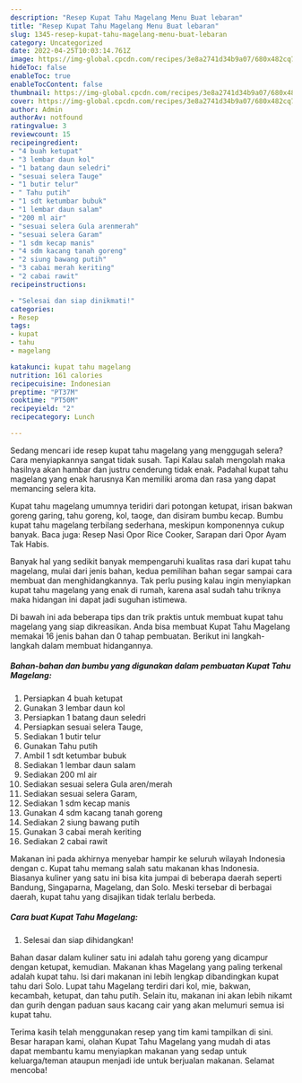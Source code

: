 ```yaml
---
description: "Resep Kupat Tahu Magelang Menu Buat lebaran"
title: "Resep Kupat Tahu Magelang Menu Buat lebaran"
slug: 1345-resep-kupat-tahu-magelang-menu-buat-lebaran
category: Uncategorized
date: 2022-04-25T10:03:14.761Z
image: https://img-global.cpcdn.com/recipes/3e8a2741d34b9a07/680x482cq70/kupat-tahu-magelang-foto-resep-utama.jpg
hideToc: false
enableToc: true
enableTocContent: false
thumbnail: https://img-global.cpcdn.com/recipes/3e8a2741d34b9a07/680x482cq70/kupat-tahu-magelang-foto-resep-utama.jpg
cover: https://img-global.cpcdn.com/recipes/3e8a2741d34b9a07/680x482cq70/kupat-tahu-magelang-foto-resep-utama.jpg
author: Admin
authorAv: notfound
ratingvalue: 3
reviewcount: 15
recipeingredient:
- "4 buah ketupat"
- "3 lembar daun kol"
- "1 batang daun seledri"
- "sesuai selera Tauge"
- "1 butir telur"
- " Tahu putih"
- "1 sdt ketumbar bubuk"
- "1 lembar daun salam"
- "200 ml air"
- "sesuai selera Gula arenmerah"
- "sesuai selera Garam"
- "1 sdm kecap manis"
- "4 sdm kacang tanah goreng"
- "2 siung bawang putih"
- "3 cabai merah keriting"
- "2 cabai rawit"
recipeinstructions:

- "Selesai dan siap dinikmati!"
categories:
- Resep
tags:
- kupat
- tahu
- magelang

katakunci: kupat tahu magelang 
nutrition: 161 calories
recipecuisine: Indonesian
preptime: "PT37M"
cooktime: "PT50M"
recipeyield: "2"
recipecategory: Lunch

---
```



Sedang mencari ide resep kupat tahu magelang yang menggugah selera? Cara menyiapkannya sangat tidak susah. Tapi Kalau salah mengolah maka hasilnya akan hambar dan justru cenderung tidak enak. Padahal kupat tahu magelang yang enak harusnya Kan memiliki aroma dan rasa yang dapat memancing selera kita.


Kupat tahu magelang umumnya teridiri dari potongan ketupat, irisan bakwan goreng garing, tahu goreng, kol, taoge, dan disiram bumbu kecap. Bumbu kupat tahu magelang terbilang sederhana, meskipun komponennya cukup banyak. Baca juga: Resep Nasi Opor Rice Cooker, Sarapan dari Opor Ayam Tak Habis.

Banyak hal yang sedikit banyak mempengaruhi kualitas rasa dari kupat tahu magelang, mulai dari jenis bahan, kedua pemilihan bahan segar sampai cara membuat dan menghidangkannya. Tak perlu pusing kalau ingin menyiapkan kupat tahu magelang yang enak di rumah, karena asal sudah tahu triknya maka hidangan ini dapat jadi suguhan istimewa.


Di bawah ini ada beberapa tips dan trik praktis untuk membuat kupat tahu magelang yang siap dikreasikan. Anda bisa membuat Kupat Tahu Magelang memakai 16 jenis bahan dan 0 tahap pembuatan. Berikut ini langkah-langkah dalam membuat hidangannya.

<!--inarticleads1-->

##### Bahan-bahan dan bumbu yang digunakan dalam pembuatan Kupat Tahu Magelang:

1. Persiapkan 4 buah ketupat
1. Gunakan 3 lembar daun kol
1. Persiapkan 1 batang daun seledri
1. Persiapkan sesuai selera Tauge,
1. Sediakan 1 butir telur
1. Gunakan  Tahu putih
1. Ambil 1 sdt ketumbar bubuk
1. Sediakan 1 lembar daun salam
1. Sediakan 200 ml air
1. Sediakan sesuai selera Gula aren/merah
1. Sediakan sesuai selera Garam,
1. Sediakan 1 sdm kecap manis
1. Gunakan 4 sdm kacang tanah goreng
1. Sediakan 2 siung bawang putih
1. Gunakan 3 cabai merah keriting
1. Sediakan 2 cabai rawit


Makanan ini pada akhirnya menyebar hampir ke seluruh wilayah Indonesia dengan c. Kupat tahu memang salah satu makanan khas Indonesia. Biasanya kuliner yang satu ini bisa kita jumpai di beberapa daerah seperti Bandung, Singaparna, Magelang, dan Solo. Meski tersebar di berbagai daerah, kupat tahu yang disajikan tidak terlalu berbeda. 

<!--inarticleads2-->

##### Cara buat Kupat Tahu Magelang:


1. Selesai dan siap dihidangkan!

Bahan dasar dalam kuliner satu ini adalah tahu goreng yang dicampur dengan ketupat, kemudian. Makanan khas Magelang yang paling terkenal adalah kupat tahu. Isi dari makanan ini lebih lengkap dibandingkan kupat tahu dari Solo. Lupat tahu Magelang terdiri dari kol, mie, bakwan, kecambah, ketupat, dan tahu putih. Selain itu, makanan ini akan lebih nikamt dan gurih dengan paduan saus kacang cair yang akan melumuri semua isi kupat tahu. 

Terima kasih telah menggunakan resep yang tim kami tampilkan di sini. Besar harapan kami, olahan Kupat Tahu Magelang yang mudah di atas dapat membantu kamu menyiapkan makanan yang sedap untuk keluarga/teman ataupun menjadi ide untuk berjualan makanan. Selamat mencoba!
